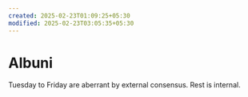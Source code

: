 ```yaml
---
created: 2025-02-23T01:09:25+05:30
modified: 2025-02-23T03:05:35+05:30
---
```


# Albuni

Tuesday to Friday are aberrant by external consensus. Rest is internal.
